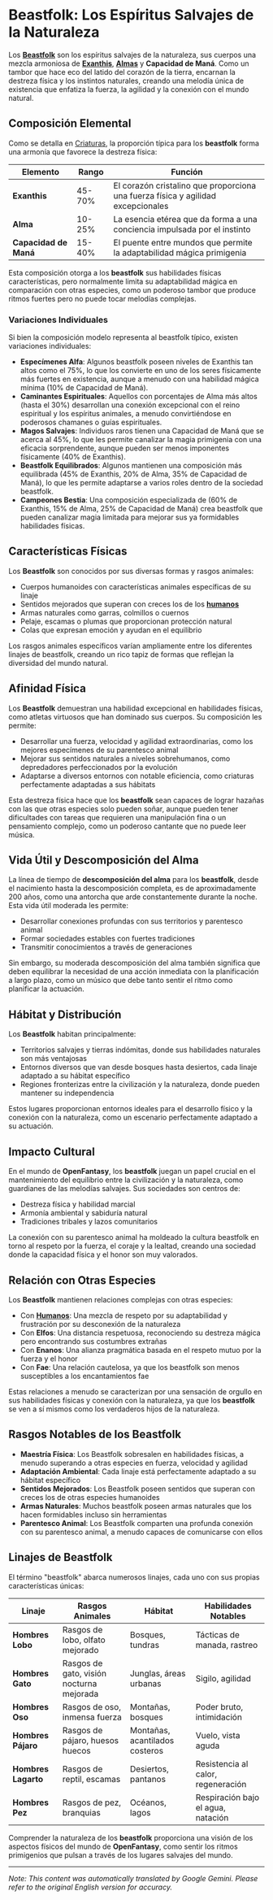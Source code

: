 # **Beastfolk**: Los Espíritus Salvajes de la Naturaleza

Los [**Beastfolk**](/codex/Creatures/Beastfolk.md) son los espíritus salvajes de la naturaleza, sus cuerpos una mezcla armoniosa de [**Exanthis**](/codex/Basic/Exanthis.md), [**Almas**](/codex/Basic/Soul.md) y **Capacidad de Maná**. Como un tambor que hace eco del latido del corazón de la tierra, encarnan la destreza física y los instintos naturales, creando una melodía única de existencia que enfatiza la fuerza, la agilidad y la conexión con el mundo natural.

## Composición Elemental

Como se detalla en [Criaturas](/codex/Creatures/Creatures.md), la proporción típica para los **beastfolk** forma una armonía que favorece la destreza física:

| Elemento | Rango | Función |
|---------|------------|----------|
| **Exanthis** | 45-70% | El corazón cristalino que proporciona una fuerza física y agilidad excepcionales |
| **Alma** | 10-25% | La esencia etérea que da forma a una conciencia impulsada por el instinto |
| **Capacidad de Maná** | 15-40% | El puente entre mundos que permite la adaptabilidad mágica primigenia |

Esta composición otorga a los **beastfolk** sus habilidades físicas características, pero normalmente limita su adaptabilidad mágica en comparación con otras especies, como un poderoso tambor que produce ritmos fuertes pero no puede tocar melodías complejas.

### Variaciones Individuales

Si bien la composición modelo representa al beastfolk típico, existen variaciones individuales:

- **Especímenes Alfa**: Algunos beastfolk poseen niveles de Exanthis tan altos como el 75%, lo que los convierte en uno de los seres físicamente más fuertes en existencia, aunque a menudo con una habilidad mágica mínima (10% de Capacidad de Maná).
- **Caminantes Espirituales**: Aquellos con porcentajes de Alma más altos (hasta el 30%) desarrollan una conexión excepcional con el reino espiritual y los espíritus animales, a menudo convirtiéndose en poderosos chamanes o guías espirituales.
- **Magos Salvajes**: Individuos raros tienen una Capacidad de Maná que se acerca al 45%, lo que les permite canalizar la magia primigenia con una eficacia sorprendente, aunque pueden ser menos imponentes físicamente (40% de Exanthis).
- **Beastfolk Equilibrados**: Algunos mantienen una composición más equilibrada (45% de Exanthis, 20% de Alma, 35% de Capacidad de Maná), lo que les permite adaptarse a varios roles dentro de la sociedad beastfolk.
- **Campeones Bestia**: Una composición especializada de (60% de Exanthis, 15% de Alma, 25% de Capacidad de Maná) crea beastfolk que pueden canalizar magia limitada para mejorar sus ya formidables habilidades físicas.

## Características Físicas

Los **Beastfolk** son conocidos por sus diversas formas y rasgos animales:
- Cuerpos humanoides con características animales específicas de su linaje
- Sentidos mejorados que superan con creces los de los [**humanos**](/codex/Creatures/Human.md)
- Armas naturales como garras, colmillos o cuernos
- Pelaje, escamas o plumas que proporcionan protección natural
- Colas que expresan emoción y ayudan en el equilibrio

Los rasgos animales específicos varían ampliamente entre los diferentes linajes de beastfolk, creando un rico tapiz de formas que reflejan la diversidad del mundo natural.

## Afinidad Física

Los **Beastfolk** demuestran una habilidad excepcional en habilidades físicas, como atletas virtuosos que han dominado sus cuerpos. Su composición les permite:
- Desarrollar una fuerza, velocidad y agilidad extraordinarias, como los mejores especímenes de su parentesco animal
- Mejorar sus sentidos naturales a niveles sobrehumanos, como depredadores perfeccionados por la evolución
- Adaptarse a diversos entornos con notable eficiencia, como criaturas perfectamente adaptadas a sus hábitats

Esta destreza física hace que los **beastfolk** sean capaces de lograr hazañas con las que otras especies solo pueden soñar, aunque pueden tener dificultades con tareas que requieren una manipulación fina o un pensamiento complejo, como un poderoso cantante que no puede leer música.

## Vida Útil y Descomposición del Alma

La línea de tiempo de **descomposición del alma** para los **beastfolk**, desde el nacimiento hasta la descomposición completa, es de aproximadamente 200 años, como una antorcha que arde constantemente durante la noche. Esta vida útil moderada les permite:
- Desarrollar conexiones profundas con sus territorios y parentesco animal
- Formar sociedades estables con fuertes tradiciones
- Transmitir conocimientos a través de generaciones

Sin embargo, su moderada descomposición del alma también significa que deben equilibrar la necesidad de una acción inmediata con la planificación a largo plazo, como un músico que debe tanto sentir el ritmo como planificar la actuación.

## Hábitat y Distribución

Los **Beastfolk** habitan principalmente:
- Territorios salvajes y tierras indómitas, donde sus habilidades naturales son más ventajosas
- Entornos diversos que van desde bosques hasta desiertos, cada linaje adaptado a su hábitat específico
- Regiones fronterizas entre la civilización y la naturaleza, donde pueden mantener su independencia

Estos lugares proporcionan entornos ideales para el desarrollo físico y la conexión con la naturaleza, como un escenario perfectamente adaptado a su actuación.

## Impacto Cultural

En el mundo de **OpenFantasy**, los **beastfolk** juegan un papel crucial en el mantenimiento del equilibrio entre la civilización y la naturaleza, como guardianes de las melodías salvajes. Sus sociedades son centros de:
- Destreza física y habilidad marcial
- Armonía ambiental y sabiduría natural
- Tradiciones tribales y lazos comunitarios

La conexión con su parentesco animal ha moldeado la cultura beastfolk en torno al respeto por la fuerza, el coraje y la lealtad, creando una sociedad donde la capacidad física y el honor son muy valorados.

## Relación con Otras Especies

Los **Beastfolk** mantienen relaciones complejas con otras especies:
- Con [**Humanos**](/codex/Creatures/Human.md): Una mezcla de respeto por su adaptabilidad y frustración por su desconexión de la naturaleza
- Con **Elfos**: Una distancia respetuosa, reconociendo su destreza mágica pero encontrando sus costumbres extrañas
- Con **Enanos**: Una alianza pragmática basada en el respeto mutuo por la fuerza y el honor
- Con **Fae**: Una relación cautelosa, ya que los beastfolk son menos susceptibles a los encantamientos fae

Estas relaciones a menudo se caracterizan por una sensación de orgullo en sus habilidades físicas y conexión con la naturaleza, ya que los **beastfolk** se ven a sí mismos como los verdaderos hijos de la naturaleza.

## Rasgos Notables de los Beastfolk

- **Maestría Física**: Los Beastfolk sobresalen en habilidades físicas, a menudo superando a otras especies en fuerza, velocidad y agilidad
- **Adaptación Ambiental**: Cada linaje está perfectamente adaptado a su hábitat específico
- **Sentidos Mejorados**: Los Beastfolk poseen sentidos que superan con creces los de otras especies humanoides
- **Armas Naturales**: Muchos beastfolk poseen armas naturales que los hacen formidables incluso sin herramientas
- **Parentesco Animal**: Los Beastfolk comparten una profunda conexión con su parentesco animal, a menudo capaces de comunicarse con ellos

## Linajes de Beastfolk

El término "beastfolk" abarca numerosos linajes, cada uno con sus propias características únicas:

| Linaje | Rasgos Animales | Hábitat | Habilidades Notables |
|---------|---------------|---------|-------------------|
| **Hombres Lobo** | Rasgos de lobo, olfato mejorado | Bosques, tundras | Tácticas de manada, rastreo |
| **Hombres Gato** | Rasgos de gato, visión nocturna mejorada | Junglas, áreas urbanas | Sigilo, agilidad |
| **Hombres Oso** | Rasgos de oso, inmensa fuerza | Montañas, bosques | Poder bruto, intimidación |
| **Hombres Pájaro** | Rasgos de pájaro, huesos huecos | Montañas, acantilados costeros | Vuelo, vista aguda |
| **Hombres Lagarto** | Rasgos de reptil, escamas | Desiertos, pantanos | Resistencia al calor, regeneración |
| **Hombres Pez** | Rasgos de pez, branquias | Océanos, lagos | Respiración bajo el agua, natación |

Comprender la naturaleza de los **beastfolk** proporciona una visión de los aspectos físicos del mundo de **OpenFantasy**, como sentir los ritmos primigenios que pulsan a través de los lugares salvajes del mundo.


---
_Note: This content was automatically translated by Google Gemini. Please refer to the original English version for accuracy._